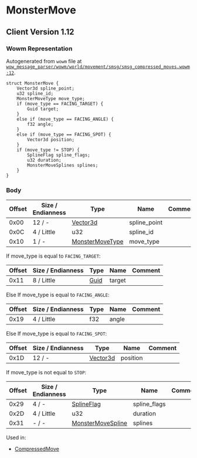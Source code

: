 # MonsterMove

## Client Version 1.12

### Wowm Representation

Autogenerated from `wowm` file at [`wow_message_parser/wowm/world/movement/smsg/smsg_compressed_moves.wowm:12`](https://github.com/gtker/wow_messages/tree/main/wow_message_parser/wowm/world/movement/smsg/smsg_compressed_moves.wowm#L12).
```rust,ignore
struct MonsterMove {
    Vector3d spline_point;
    u32 spline_id;
    MonsterMoveType move_type;
    if (move_type == FACING_TARGET) {
        Guid target;
    }
    else if (move_type == FACING_ANGLE) {
        f32 angle;
    }
    else if (move_type == FACING_SPOT) {
        Vector3d position;
    }
    if (move_type != STOP) {
        SplineFlag spline_flags;
        u32 duration;
        MonsterMoveSplines splines;
    }
}
```
### Body

| Offset | Size / Endianness | Type | Name | Comment |
| ------ | ----------------- | ---- | ---- | ------- |
| 0x00 | 12 / - | [Vector3d](vector3d.md) | spline_point |  |
| 0x0C | 4 / Little | u32 | spline_id |  |
| 0x10 | 1 / - | [MonsterMoveType](monstermovetype.md) | move_type |  |

If move_type is equal to `FACING_TARGET`:

| Offset | Size / Endianness | Type | Name | Comment |
| ------ | ----------------- | ---- | ---- | ------- |
| 0x11 | 8 / Little | [Guid](../types/packed-guid.md) | target |  |

Else If move_type is equal to `FACING_ANGLE`:

| Offset | Size / Endianness | Type | Name | Comment |
| ------ | ----------------- | ---- | ---- | ------- |
| 0x19 | 4 / Little | f32 | angle |  |

Else If move_type is equal to `FACING_SPOT`:

| Offset | Size / Endianness | Type | Name | Comment |
| ------ | ----------------- | ---- | ---- | ------- |
| 0x1D | 12 / - | [Vector3d](vector3d.md) | position |  |

If move_type is not equal to `STOP`:

| Offset | Size / Endianness | Type | Name | Comment |
| ------ | ----------------- | ---- | ---- | ------- |
| 0x29 | 4 / - | [SplineFlag](splineflag.md) | spline_flags |  |
| 0x2D | 4 / Little | u32 | duration |  |
| 0x31 | - / - | [MonsterMoveSpline](../types/monster-move-spline.md) | splines |  |


Used in:
* [CompressedMove](compressedmove.md)

